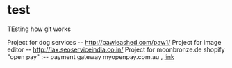 # test
TEsting how git works


Project for dog  services --  http://pawleashed.com/paw1/
Project for image editor -- http://lax.seoserviceindia.co.in/ 
Project for moonbronze.de
shopify "open pay"  :-- payment gateway myopenpay.com.au   , <a href="https://retailer.myopenpay.com.au/websalestraining/Error?strErrorDetails=Authorisation%20token%20is%20not%20supplied%0ACallback%20URL%20is%20not%20supplied%0ARetailer%20Order%20No%20is%20not%20supplied%0APlan%20ID%20is%20not%20supplied%0APurchase%20Price%20is%20invalid%3A%200&returnUrl=%2Fwebsalestraining%2FPlan%2FNewPlan" > link </a> 
